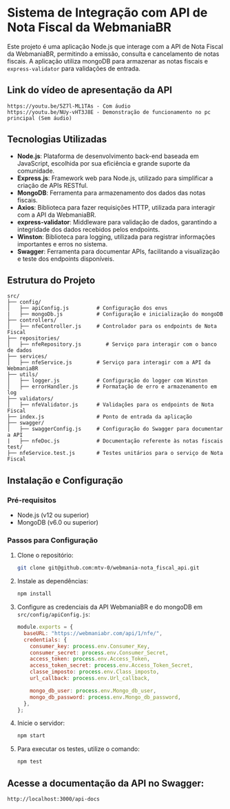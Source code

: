 # Sistema de Integração com API de Nota Fiscal da WebmaniaBR

Este projeto é uma aplicação Node.js que interage com a API de Nota Fiscal da WebmaniaBR, permitindo a emissão, consulta e cancelamento de notas fiscais. A aplicação utiliza mongoDB para armazenar as notas fiscais e `express-validator` para validações de entrada.

## Link do vídeo de apresentação da API

```
https://youtu.be/5Z7l-ML1TAs - Com áudio
https://youtu.be/NUy-vHT3J8E - Demonstração de funcionamento no pc principal (Sem áudio)
```

## Tecnologias Utilizadas

- **Node.js**: Plataforma de desenvolvimento back-end baseada em JavaScript, escolhida por sua eficiência e grande suporte da comunidade.
- **Express.js**: Framework web para Node.js, utilizado para simplificar a criação de APIs RESTful.
- **MongoDB**: Ferramenta para armazenamento dos dados das notas fiscais.
- **Axios**: Biblioteca para fazer requisições HTTP, utilizada para interagir com a API da WebmaniaBR.
- **express-validator**: Middleware para validação de dados, garantindo a integridade dos dados recebidos pelos endpoints.
- **Winston**: Biblioteca para logging, utilizada para registrar informações importantes e erros no sistema.
- **Swagger**: Ferramenta para documentar APIs, facilitando a visualização e teste dos endpoints disponíveis.

## Estrutura do Projeto

```plaintext
src/
├── config/
│   ├── apiConfig.js         # Configuração dos envs
|   ├── mongoDb.js           # Configuração e inicialização do mongoDB
├── controllers/
│   ├── nfeController.js     # Controlador para os endpoints de Nota Fiscal
├── repositories/
│   ├── nfeRepository.js        # Serviço para interagir com o banco de dados
├── services/
│   ├── nfeService.js        # Serviço para interagir com a API da WebmaniaBR
├── utils/
│   ├── logger.js            # Configuração do logger com Winston
│   ├── errorHandler.js      # Formatação de erro e armazenamento em log
├── validators/
│   ├── nfeValidator.js      # Validações para os endpoints de Nota Fiscal
├── index.js                 # Ponto de entrada da aplicação
├── swagger/
│   ├── swaggerConfig.js     # Configuração do Swagger para documentar a API
|   ├── nfeDoc.js            # Documentação referente às notas fiscais
test/
├── nfeService.test.js       # Testes unitários para o serviço de Nota Fiscal
```

## Instalação e Configuração

### Pré-requisitos

- Node.js (v12 ou superior)
- MongoDB (v6.0 ou superior)

### Passos para Configuração

1. Clone o repositório:

   ```sh
   git clone git@github.com:mtv-0/webmania-nota_fiscal_api.git
   ```

2. Instale as dependências:

   ```sh
   npm install
   ```

3. Configure as credenciais da API WebmaniaBR e do mongoDB em `src/config/apiConfig.js`:

   ```javascript
   module.exports = {
     baseURL: "https://webmaniabr.com/api/1/nfe/",
     credentials: {
       consumer_key: process.env.Consumer_Key,
       consumer_secret: process.env.Consumer_Secret,
       access_token: process.env.Access_Token,
       access_token_secret: process.env.Access_Token_Secret,
       classe_imposto: process.env.Class_imposto,
       url_callback: process.env.Url_callback,

       mongo_db_user: process.env.Mongo_db_user,
       mongo_db_password: process.env.Mongo_db_password,
     },
   };
   ```

4. Inicie o servidor:

   ```sh
   npm start
   ```

5. Para executar os testes, utilize o comando:

   ```sh
   npm test
   ```

## Acesse a documentação da API no Swagger:

```
http://localhost:3000/api-docs
```
